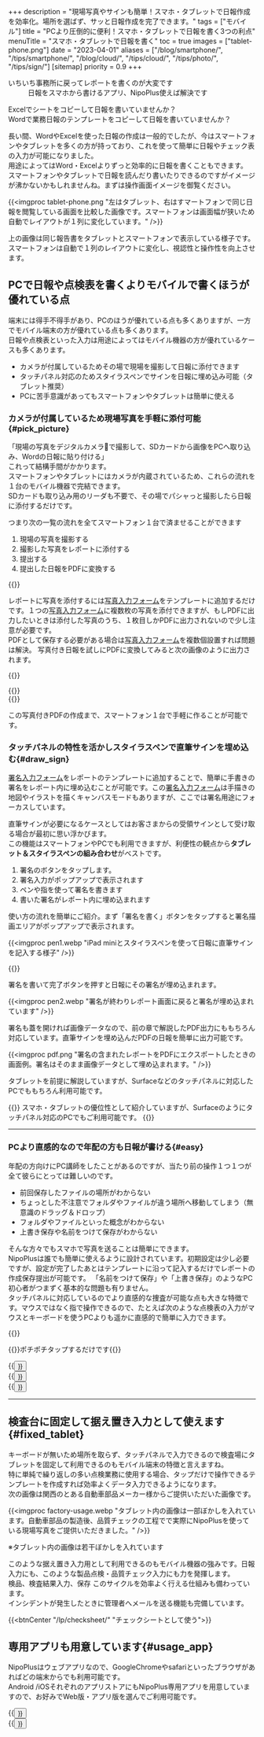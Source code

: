 +++
description = "現場写真やサインも簡単！スマホ・タブレットで日報作成を効率化。場所を選ばず、サッと日報作成を完了できます。"
tags = ["モバイル"]
title = "PCより圧倒的に便利！スマホ・タブレットで日報を書く3つの利点"
menuTitle = "スマホ・タブレットで日報を書く"
toc = true
images = ["tablet-phone.png"]
date = "2023-04-01"
aliases = ["/blog/smartphone/", "/tips/smartphone/", "/blog/cloud/", "/tips/cloud/", "/tips/photo/", "/tips/sign/"]
[sitemap]
  priority = 0.9
+++

<dl class="faq">
<dt>いちいち事務所に戻ってレポートを書くのが大変です</dt>
<dd>日報をスマホから書けるアプリ、NipoPlus使えば解決です</dd>
</dl>

Excelでシートをコピーして日報を書いていませんか？  
Wordで業務日報のテンプレートをコピーして日報を書いていませんか？  

長い間、WordやExcelを使った日報の作成は一般的でしたが、今はスマートフォンやタブレットを多くの方が持っており、これを使って簡単に日報やチェック表の入力が可能になりました。  
用途によってはWord・Excelよりずっと効率的に日報を書くこともできます。  
スマートフォンやタブレットで日報を読んだり書いたりできるのですがイメージが沸かないかもしれませんね。まずは操作画面イメージを御覧ください。


{{<imgproc tablet-phone.png "左はタブレット、右はすマートフォンで同じ日報を閲覧している画面を比較した画像です。スマートフォンは画面幅が狭いため自動でレイアウトが１列に変化しています。" />}}

上の画像は同じ報告書をタブレットとスマートフォンで表示している様子です。スマートフォンは自動で１列のレイアウトに変化し、視認性と操作性を向上させます。

## PCで日報や点検表を書くよりモバイルで書くほうが優れている点

端末には得手不得手があり、PCのほうが優れている点も多くありますが、一方でモバイル端末の方が優れている点も多くあります。  
日報や点検表といった入力は用途によってはモバイル機器の方が優れているケースも多くあります。


- カメラが付属しているためその場で現場を撮影して日報に添付できます
- タッチパネル対応のためスタイラスペンでサインを日報に埋め込み可能（タブレット推奨）
- PCに苦手意識があってもスマートフォンやタブレットは簡単に使える

### カメラが付属しているため現場写真を手軽に添付可能{#pick_picture}

「現場の写真をデジタルカメラ📸で撮影して、SDカードから画像をPCへ取り込み、Wordの日報に貼り付ける」  
これって結構手間がかかります。  
スマートフォンやタブレットにはカメラが内蔵されているため、これらの流れを１台のモバイル機器で完結できます。  
SDカードも取り込み用のリーダも不要で、その場でパシャっと撮影したら日報に添付するだけです。



つまり次の一覧の流れを全てスマートフォン１台で済ませることができます

1. 現場の写真を撮影する
2. 撮影した写真をレポートに添付する
4. 提出する
5. 提出した日報をPDFに変換する



{{<icatch filename="sample20"  msg="写真入力フォームを使えばスマホだけで簡単に写真付き報告書が作れちゃいます"  alice="phone">}}


レポートに写真を添付するには[写真入力フォーム](/docs/manual/initial-setting/template/binarys/#picture)をテンプレートに追加するだけです。１つの[写真入力フォーム](/docs/manual/initial-setting/template/binarys/#picture)に複数枚の写真を添付できますが、もしPDFに出力したいときは添付した写真のうち、１枚目しかPDFに出力されないので少し注意が必要です。  
PDFとして保存する必要がある場合は[写真入力フォーム](/docs/manual/initial-setting/template/binarys/#picture)を複数個設置すれば問題は解決。
写真付き日報を試しにPDFに変換してみると次の画像のように出力されます。

{{<nextArrow>}}



<div class="row">
<div class="col-6">

<div >
{{<imgproc shuzen.webp "作業前・作業後の写真が１枚の報告書にきれいに収まっています" />}}
</div>

</div>
<div class="col-10">



<div>
{{<imgproc shuzen_landscape.webp "作業現場写真日報を横向きでPDF出力すると写真がより大きく出力されます。" />}}
</div>

</div>
</div>

この写真付きPDFの作成まで、スマートフォン１台で手軽に作ることが可能です。



### タッチパネルの特性を活かしスタイラスペンで直筆サインを埋め込む{#draw_sign}

[署名入力フォーム](/docs/manual/initial-setting/template/binarys/#sign)をレポートのテンプレートに追加することで、簡単に手書きの署名をレポート内に埋め込むことが可能です。この[署名入力フォーム](/docs/manual/initial-setting/template/binarys/#sign)は手描きの地図やイラストを描くキャンバスモードもありますが、ここでは署名用途にフォーカスしています。

直筆サインが必要になるケースとしてはお客さまからの受領サインとして受け取る場合が最初に思い浮かびます。  
この機能はスマートフォンやPCでも利用できますが、利便性の観点から**タブレット＆スタイラスペンの組み合わせ**がベストです。



1. 署名のボタンをタップします。
2. 署名入力がポップアップで表示されます
3. ペンや指を使って署名を書きます
4. 書いた署名がレポート内に埋め込まれます


使い方の流れを簡単にご紹介。まず「署名を書く」ボタンをタップすると署名描画エリアがポップアップで表示されます。



{{<imgproc pen1.webp "iPad miniとスタイラスペンを使って日報に直筆サインを記入する様子" />}}

{{<nextArrow>}}



署名を書いて完了ボタンを押すと日報にその署名が埋め込まれます。

{{<imgproc pen2.webp "署名が終わりレポート画面に戻ると署名が埋め込まれています" />}}

署名も蓋を開ければ画像データなので、前の章で解説したPDF出力にももちろん対応しています。直筆サインを埋め込んだPDFの日報を簡単に出力可能です。

{{<imgproc pdf.png "署名の含まれたレポートをPDFにエクスポートしたときの画面例。署名はそのまま画像データとして埋め込まれます。" />}}


タブレットを前提に解説していますが、Surfaceなどのタッチパネルに対応したPCでももちろん利用可能です。



{{<info>}}
スマホ・タブレットの優位性として紹介していますが、Surfaceのようにタッチパネル対応のPCでもご利用可能です。
{{</info>}}


---



### PCより直感的なので年配の方も日報が書ける{#easy}

年配の方向けにPC講師をしたことがあるのですが、当たり前の操作１つ１つが全て彼らにとっては難しいのです。

- 前回保存したファイルの場所がわからない
- ちょっとした不注意でフォルダやファイルが違う場所へ移動してしまう（無意識のドラッグ＆ドロップ）
- フォルダやファイルといった概念がわからない
- 上書き保存や名前をつけて保存がわからない

そんな方々でもスマホで写真を送ることは簡単にできます。  
NipoPlusは誰でも簡単に使えるように設計されています。初期設定は少し必要ですが、設定が完了したあとはテンプレートに沿って記入するだけでレポートの作成保存提出が可能です。
「名前をつけて保存」や「上書き保存」のようなPC初心者がつまずく基本的な問題も有りません。  
タッチパネルに対応しているのでより直感的な捜査が可能な点も大きな特徴です。マウスではなく指で操作できるので、たとえば次のような点検表の入力がマウスとキーボードを使うPCよりも遥かに直感的で簡単に入力できます。

{{<icatch filename="touch" msg="タップやスワイプなどスマートフォンに適した操作性を生かして日報を書きましょう"  alice="here">}}

{{<alice pos="right" icon="tablet">}}ポチポチタップするだけです{{</alice>}}


<div class="row justify-content-center">
<div class="col-sm-16 col-md-5">{{<button "/docs/manual/initial-setting/template/digital/#slider" "スライダ入力">}}</div>
<div class="col-sm-16 col-md-6">{{<button "/docs/manual/initial-setting/template/digital/#rate" "レート入力">}}</div>
<div class="col-sm-16 col-md-5">{{<button "/docs/manual/initial-setting/template/selects/#plain" "選択入力">}}</div>
</div>


---

## 検査台に固定して据え置き入力として使えます{#fixed_tablet}



キーボードが無いため場所を取らず、タッチパネルで入力できるので検査場にタブレットを固定して利用できるのもモバイル端末の特徴と言えますね。  
特に単純で繰り返しの多い点検業務に使用する場合、タップだけで操作できるテンプレートを作成すれば効率よくデータ入力できるようになります。  
次の画像は関西のとある自動車部品メーカー様からご提供いただいた画像です。

{{<imgproc factory-usage.webp "タブレット内の画像は一部ぼかしを入れています。自動車部品の製造後、品質チェックの工程でで実際にNipoPlusを使っている現場写真をご提供いただきました。" />}}

※タブレット内の画像は若干ぼかしを入れています  

このような据え置き入力用として利用できるのもモバイル機器の強みです。日報入力にも、このような製品点検・品質チェック入力にも力を発揮します。  
検品、検査結果入力、保存 このサイクルを効率よく行える仕組みも備わっています。  
インシデントが発生したときに管理者へメールを送る機能も完備しています。


{{<btnCenter "/lp/checksheet/" "チェックシートとして使う">}}

## 専用アプリも用意しています{#usage_app}

NipoPlusはウェブアプリなので、GoogleChromeやsafariといったブラウザがあればどの端末からでも利用可能です。  
Android /iOSそれぞれのアプリストアにもNipoPlus専用アプリを用意していますので、お好みでWeb版・アプリ版を選んでご利用可能です。  



<div class="row justify-content-center">
<div class="col-sm-16 col-md-8">{{<button "/docs/system/mobile-install/#android" "Androidで使う">}}</div>
<div class="col-sm-16 col-md-8">{{<button "/docs/system/mobile-install/#ios" "iPhone/iPadで使う">}}</div>
</div>

